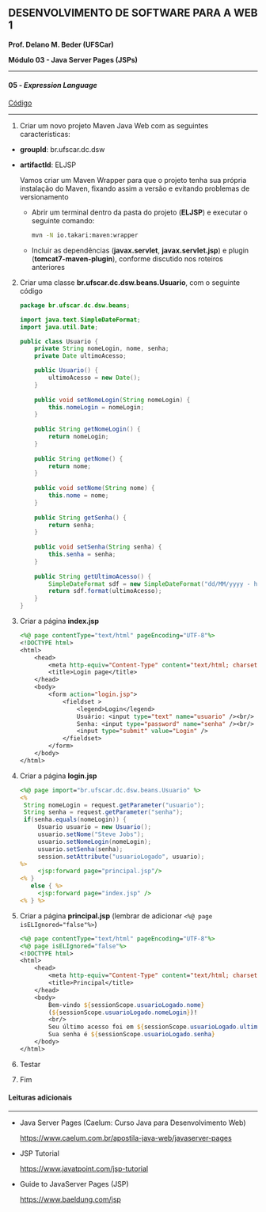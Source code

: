 ﻿## DESENVOLVIMENTO DE SOFTWARE PARA A WEB 1

**Prof. Delano M. Beder (UFSCar)**

**Módulo 03 - Java Server Pages (JSPs)**

- - -

#### 05 - *Expression Language* 

[Código](https://github.com/delanobeder/DSW1/blob/master/Modulo03/ELJSP-v1)

- - -



1. Criar um novo projeto Maven Java Web com as seguintes características:

  - **groupId**: br.ufscar.dc.dsw 
  - **artifactId**: ELJSP

    Vamos criar um Maven Wrapper para que o projeto tenha sua própria instalação do Maven, fixando assim a versão e evitando problemas de versionamento 

    - Abrir um terminal dentro da pasta do projeto (**ELJSP**) e executar o seguinte comando: 

	  ```sh
	  mvn -N io.takari:maven:wrapper
	  ```

    - Incluir as dependências (**javax.servlet**, **javax.servlet.jsp**) e plugin (**tomcat7-maven-plugin**), conforme discutido nos roteiros anteriores

2. Criar uma classe **br.ufscar.dc.dsw.beans.Usuario**, com o seguinte código

   ```java
   package br.ufscar.dc.dsw.beans;
   
   import java.text.SimpleDateFormat;
   import java.util.Date;
   
   public class Usuario {
       private String nomeLogin, nome, senha;
       private Date ultimoAcesso;
   
       public Usuario() {
           ultimoAcesso = new Date();
       }
       
       public void setNomeLogin(String nomeLogin) {
           this.nomeLogin = nomeLogin;
       }
       
       public String getNomeLogin() {
           return nomeLogin;
       }
       
       public String getNome() {
           return nome;
       }
       
       public void setNome(String nome) {
           this.nome = nome;
       }
       
       public String getSenha() {
           return senha;
       }
       
       public void setSenha(String senha) {
           this.senha = senha;
       }
       
       public String getUltimoAcesso() {
           SimpleDateFormat sdf = new SimpleDateFormat("dd/MM/yyyy - hh:mm:ss:SSS");
           return sdf.format(ultimoAcesso);
       }
   }
   ```

3. Criar a página **index.jsp**

   ```jsp
   <%@ page contentType="text/html" pageEncoding="UTF-8"%>
   <!DOCTYPE html>
   <html>
       <head>
           <meta http-equiv="Content-Type" content="text/html; charset=UTF-8">
           <title>Login page</title>
       </head>
       <body>
           <form action="login.jsp">
               <fieldset >
                   <legend>Login</legend>
                   Usuário: <input type="text" name="usuario" /><br/>
                   Senha: <input type="password" name="senha" /><br/>
                   <input type="submit" value="Login" />
               </fieldset>
           </form>
       </body>
   </html>
   ```

4. Criar a página **login.jsp**

   ```jsp
   <%@ page import="br.ufscar.dc.dsw.beans.Usuario" %>
   <%
   	String nomeLogin = request.getParameter("usuario");
   	String senha = request.getParameter("senha");
   	if(senha.equals(nomeLogin)) {
       	Usuario usuario = new Usuario();
       	usuario.setNome("Steve Jobs");
       	usuario.setNomeLogin(nomeLogin);
       	usuario.setSenha(senha);
       	session.setAttribute("usuarioLogado", usuario);
   %>
   		<jsp:forward page="principal.jsp"/>
   <% }
      else { %>
   		<jsp:forward page="index.jsp" />
   <% } %>
   ```

5. Criar a página **principal.jsp** (lembrar de adicionar `<%@ page isELIgnored="false"%>`)

   ```jsp
   <%@ page contentType="text/html" pageEncoding="UTF-8"%>
   <%@ page isELIgnored="false"%>
   <!DOCTYPE html>
   <html>
       <head>
           <meta http-equiv="Content-Type" content="text/html; charset=UTF-8">
           <title>Principal</title>
       </head>
       <body>
           Bem-vindo ${sessionScope.usuarioLogado.nome}
           (${sessionScope.usuarioLogado.nomeLogin})!
           <br/>
           Seu último acesso foi em ${sessionScope.usuarioLogado.ultimoAcesso}!<br/>
           Sua senha é ${sessionScope.usuarioLogado.senha}
       </body>
   </html>
   ```

6. Testar

7. Fim



#### Leituras adicionais

- - -

- Java Server Pages (Caelum: Curso Java para Desenvolvimento Web)

  https://www.caelum.com.br/apostila-java-web/javaserver-pages

- JSP Tutorial

  https://www.javatpoint.com/jsp-tutorial

- Guide to JavaServer Pages (JSP)

  https://www.baeldung.com/jsp

  
